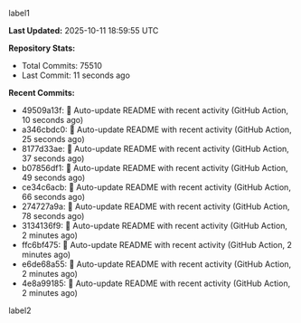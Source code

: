 
label1 
<!-- ACTIVITY_START -->
**Last Updated:** 2025-10-11 18:59:55 UTC

**Repository Stats:**
- Total Commits: 75510
- Last Commit: 11 seconds ago

**Recent Commits:**
- 49509a13f: 🤖 Auto-update README with recent activity (GitHub Action, 10 seconds ago)
- a346cbdc0: 🤖 Auto-update README with recent activity (GitHub Action, 25 seconds ago)
- 8177d33ae: 🤖 Auto-update README with recent activity (GitHub Action, 37 seconds ago)
- b07856df1: 🤖 Auto-update README with recent activity (GitHub Action, 49 seconds ago)
- ce34c6acb: 🤖 Auto-update README with recent activity (GitHub Action, 66 seconds ago)
- 274727a9a: 🤖 Auto-update README with recent activity (GitHub Action, 78 seconds ago)
- 3134136f9: 🤖 Auto-update README with recent activity (GitHub Action, 2 minutes ago)
- ffc6bf475: 🤖 Auto-update README with recent activity (GitHub Action, 2 minutes ago)
- e6de68a55: 🤖 Auto-update README with recent activity (GitHub Action, 2 minutes ago)
- 4e8a99185: 🤖 Auto-update README with recent activity (GitHub Action, 2 minutes ago)
<!-- ACTIVITY_END -->

label2
